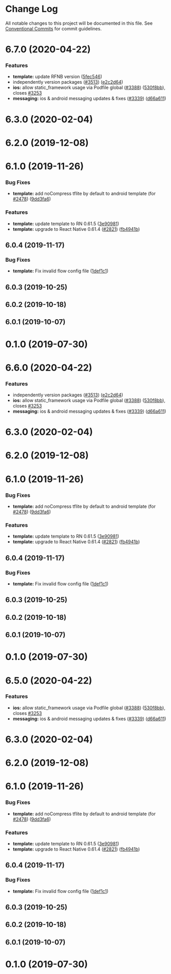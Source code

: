 # Change Log

All notable changes to this project will be documented in this file.
See [Conventional Commits](https://conventionalcommits.org) for commit guidelines.

# 6.7.0 (2020-04-22)


### Features

* **template:** update RFNB version ([5fec546](https://github.com/invertase/react-native-firebase/tree/master/packages/template/commit/5fec546bb8ecf599e06460d1744f16716fed188e))
* independently version packages ([#3513](https://github.com/invertase/react-native-firebase/tree/master/packages/template/issues/3513)) ([e2c2d64](https://github.com/invertase/react-native-firebase/tree/master/packages/template/commit/e2c2d64d2266cbdd14d4dcfefa64a08263f0af85))
* **ios:** allow static_framework usage via Podfile global ([#3388](https://github.com/invertase/react-native-firebase/tree/master/packages/template/issues/3388)) ([530f8bb](https://github.com/invertase/react-native-firebase/tree/master/packages/template/commit/530f8bbb51f89f106854dbf1df5ec80211e2cf8b)), closes [#3253](https://github.com/invertase/react-native-firebase/tree/master/packages/template/issues/3253)
* **messaging:** ios & android messaging updates & fixes ([#3339](https://github.com/invertase/react-native-firebase/tree/master/packages/template/issues/3339)) ([d66a611](https://github.com/invertase/react-native-firebase/tree/master/packages/template/commit/d66a6118f82005087f53b86571990fc071402153))



# 6.3.0 (2020-02-04)



# 6.2.0 (2019-12-08)



# 6.1.0 (2019-11-26)


### Bug Fixes

* **template:** add noCompress tflite by default to android template (for [#2478](https://github.com/invertase/react-native-firebase/tree/master/packages/template/issues/2478)) ([9dd3fa6](https://github.com/invertase/react-native-firebase/tree/master/packages/template/commit/9dd3fa68c30b8b2f687bae4d9e81f438311ae739))


### Features

* **template:** update template to RN 0.61.5 ([3e90981](https://github.com/invertase/react-native-firebase/tree/master/packages/template/commit/3e909813fb1b14a3baeb3468cb5e78ea86503f60))
* **template:** upgrade to React Native 0.61.4 ([#2821](https://github.com/invertase/react-native-firebase/tree/master/packages/template/issues/2821)) ([fb4941b](https://github.com/invertase/react-native-firebase/tree/master/packages/template/commit/fb4941b6e5dc6b3101eeaa2c1c429300a3e05da7))



## 6.0.4 (2019-11-17)


### Bug Fixes

* **template:** Fix invalid flow config file ([1def1c1](https://github.com/invertase/react-native-firebase/tree/master/packages/template/commit/1def1c1ce5ee320e7ff8d490e9e711281f5abdda))



## 6.0.3 (2019-10-25)



## 6.0.2 (2019-10-18)



## 6.0.1 (2019-10-07)



# 0.1.0 (2019-07-30)





# 6.6.0 (2020-04-22)


### Features

* independently version packages ([#3513](https://github.com/invertase/react-native-firebase/tree/master/packages/template/issues/3513)) ([e2c2d64](https://github.com/invertase/react-native-firebase/tree/master/packages/template/commit/e2c2d64d2266cbdd14d4dcfefa64a08263f0af85))
* **ios:** allow static_framework usage via Podfile global ([#3388](https://github.com/invertase/react-native-firebase/tree/master/packages/template/issues/3388)) ([530f8bb](https://github.com/invertase/react-native-firebase/tree/master/packages/template/commit/530f8bbb51f89f106854dbf1df5ec80211e2cf8b)), closes [#3253](https://github.com/invertase/react-native-firebase/tree/master/packages/template/issues/3253)
* **messaging:** ios & android messaging updates & fixes ([#3339](https://github.com/invertase/react-native-firebase/tree/master/packages/template/issues/3339)) ([d66a611](https://github.com/invertase/react-native-firebase/tree/master/packages/template/commit/d66a6118f82005087f53b86571990fc071402153))



# 6.3.0 (2020-02-04)



# 6.2.0 (2019-12-08)



# 6.1.0 (2019-11-26)


### Bug Fixes

* **template:** add noCompress tflite by default to android template (for [#2478](https://github.com/invertase/react-native-firebase/tree/master/packages/template/issues/2478)) ([9dd3fa6](https://github.com/invertase/react-native-firebase/tree/master/packages/template/commit/9dd3fa68c30b8b2f687bae4d9e81f438311ae739))


### Features

* **template:** update template to RN 0.61.5 ([3e90981](https://github.com/invertase/react-native-firebase/tree/master/packages/template/commit/3e909813fb1b14a3baeb3468cb5e78ea86503f60))
* **template:** upgrade to React Native 0.61.4 ([#2821](https://github.com/invertase/react-native-firebase/tree/master/packages/template/issues/2821)) ([fb4941b](https://github.com/invertase/react-native-firebase/tree/master/packages/template/commit/fb4941b6e5dc6b3101eeaa2c1c429300a3e05da7))



## 6.0.4 (2019-11-17)


### Bug Fixes

* **template:** Fix invalid flow config file ([1def1c1](https://github.com/invertase/react-native-firebase/tree/master/packages/template/commit/1def1c1ce5ee320e7ff8d490e9e711281f5abdda))



## 6.0.3 (2019-10-25)



## 6.0.2 (2019-10-18)



## 6.0.1 (2019-10-07)



# 0.1.0 (2019-07-30)





# 6.5.0 (2020-04-22)


### Features

* **ios:** allow static_framework usage via Podfile global ([#3388](https://github.com/invertase/react-native-firebase/tree/master/packages/template/issues/3388)) ([530f8bb](https://github.com/invertase/react-native-firebase/tree/master/packages/template/commit/530f8bbb51f89f106854dbf1df5ec80211e2cf8b)), closes [#3253](https://github.com/invertase/react-native-firebase/tree/master/packages/template/issues/3253)
* **messaging:** ios & android messaging updates & fixes ([#3339](https://github.com/invertase/react-native-firebase/tree/master/packages/template/issues/3339)) ([d66a611](https://github.com/invertase/react-native-firebase/tree/master/packages/template/commit/d66a6118f82005087f53b86571990fc071402153))



# 6.3.0 (2020-02-04)



# 6.2.0 (2019-12-08)



# 6.1.0 (2019-11-26)


### Bug Fixes

* **template:** add noCompress tflite by default to android template (for [#2478](https://github.com/invertase/react-native-firebase/tree/master/packages/template/issues/2478)) ([9dd3fa6](https://github.com/invertase/react-native-firebase/tree/master/packages/template/commit/9dd3fa68c30b8b2f687bae4d9e81f438311ae739))


### Features

* **template:** update template to RN 0.61.5 ([3e90981](https://github.com/invertase/react-native-firebase/tree/master/packages/template/commit/3e909813fb1b14a3baeb3468cb5e78ea86503f60))
* **template:** upgrade to React Native 0.61.4 ([#2821](https://github.com/invertase/react-native-firebase/tree/master/packages/template/issues/2821)) ([fb4941b](https://github.com/invertase/react-native-firebase/tree/master/packages/template/commit/fb4941b6e5dc6b3101eeaa2c1c429300a3e05da7))



## 6.0.4 (2019-11-17)


### Bug Fixes

* **template:** Fix invalid flow config file ([1def1c1](https://github.com/invertase/react-native-firebase/tree/master/packages/template/commit/1def1c1ce5ee320e7ff8d490e9e711281f5abdda))



## 6.0.3 (2019-10-25)



## 6.0.2 (2019-10-18)



## 6.0.1 (2019-10-07)



# 0.1.0 (2019-07-30)
